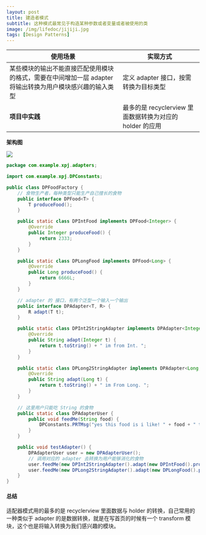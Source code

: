 ```yaml
---
layout: post
title: 建造者模式
subtitle: 这种模式最常见于构造某种参数或者变量或者被使用的类
image: /img/lifedoc/jijiji.jpg
tags: [Design Patterns]
---
```


| 使用场景 | 实现方式 |
|---|---|
| 某些模块的输出不能直接匹配使用模块的格式，需要在中间增加一层 adapter 将输出转换为用户模块感兴趣的输入类型 | 定义 adapter 接口，按需转换为目标类型 |
| **项目中实践** | 最多的是 recyclerview 里面数据转换为对应的 holder 的应用 |

**架构图**

![](https://raw.githubusercontent.com/XPJ1993/images/master/20210902143631.png)


```java
package com.example.xpj.adapters;

import com.example.xpj.DPConstants;

public class DPFoodFactory {
    // 食物生产者，每种类型只能生产自己擅长的食物
    public interface DPFood<T> {
        T produceFood();
    }

    public static class DPIntFood implements DPFood<Integer> {
        @Override
        public Integer produceFood() {
            return 2333;
        }
    }

    public static class DPLongFood implements DPFood<Long> {
        @Override
        public Long produceFood() {
            return 6666L;
        }
    }

    // adapter 的 接口，有两个泛型一个输入一个输出
    public interface DPAdapter<T, R> {
        R adapt(T t);
    }

    public static class DPInt2StringAdapter implements DPAdapter<Integer, String> {
        @Override
        public String adapt(Integer t) {
            return t.toString() + " im from Int. ";
        }
    }

    public static class DPLong2StringAdapter implements DPAdapter<Long, String> {
        @Override
        public String adapt(Long t) {
            return t.toString() + " im From Long. ";
        }
    }

    // 这里用户只能吃 String 的食物
    public static class DPAdapterUser {
        public void feedMe(String food) {
            DPConstants.PRTMsg("yes this food is i like! " + food + " thank you!!");
        }
    }

    public void testAdapter() {
        DPAdapterUser user = new DPAdapterUser();
        // 调用对应的 adapter 去转换为用户能够消化的食物
        user.feedMe(new DPInt2StringAdapter().adapt(new DPIntFood().produceFood()));
        user.feedMe(new DPLong2StringAdapter().adapt(new DPLongFood().produceFood()));
    }
}
```

#### 总结

适配器模式用的最多的是 recyclerview 里面数据与 holder 的转换，自己常用的一种类似于 adapter 的是数据转换，就是在写首页的时候有一个 transform 模块，这个也是将输入转换为我们感兴趣的模块。
